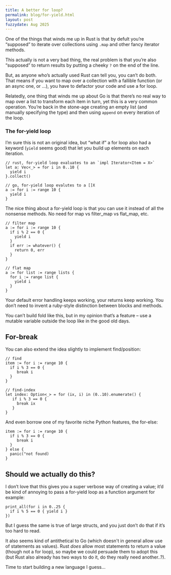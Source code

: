 ```yaml
---
title: A better for loop?
permalink: blog/for-yield.html
layout: post
fuzzydate: Aug 2025
---
```


One of the things that winds me up in Rust is that by defult you’re “supposed” to iterate over collections using `.map` and other fancy iterator methods.

This actually is not a very bad thing, the real problem is that you’re also “supposed” to return results by putting a cheeky `?` on the end of the line.

But, as anyone who’s actually used Rust can tell you, you can’t do both. That means if you want to map over a collection with a fallible function (or an async one, or …), you have to defactor your code and use a for loop.

Relatedly, one thing that winds me up about Go is that there’s no real way to map over a list to transform each item in turn, yet this is a very common operation. You’re back in the stone-age creating an empty list (and manually specifying the type) and then using `append` on every iteration of the loop.

### The for-yield loop

I’m sure this is not an original idea, but “what if” a for loop also had a keyword (`yield` seems good) that let you build up elements on each iteration.

```
// rust, for-yield loop evaluates to an `impl Iterator<Item = X>`
let a: Vec<_> = for i in 0..10 {
  yield i
}.collect()

// go, for-yield loop evalutes to a []X
a := for i := range 10 {
  yield i
}
```

The nice thing about a for-yield loop is that you can use it instead of all the nonsense methods. No need for map vs filter_map vs flat_map, etc.

```
// filter map
a := for i := range 10 {
  if i % 2 == 0 {
    yield i
  }
  if err := whatever() {
    return 0, err
  }
}

// flat map
a := for list := range lists {
  for i := range list {
    yield i
  }
}
```

Your default error handling keeps working, your returns keep working. You don’t need to invent a ruby-style distinction between blocks and methods.

You can’t build fold like this, but in my opinion that’s a feature – use a mutable variable outside the loop like in the good old days.
## For-break

You can also extend the idea slightly to implement find/position:

```
// find
item := for i := range 10 {
  if i % 3 == 0 {
     break i
  }
}

// find-index
let index: Option<_> = for (ix, i) in (0..10).enumerate() {
   if i % 3 == 0 {
     break ix
   }
}
```

And even borrow one of my favorite niche Python features, the for-else:

```
item := for i := range 10 {
  if i % 3 == 0 {
     break i
  }
} else {
  panic("not found)
}
```


## Should we actually do this?

I don’t love that this gives you a super verbose way of creating a value; it’d
be kind of annoying to pass a for-yield loop as a function argument for example:

```
print_all(for i in 0..25 {
  if i % 5 == 0 { yield i }
})
```

But I guess the same is true of large structs, and you just don’t do that if it’s too hard to read.

It also seems kind of antithetical to Go (which doesn't in general allow use of
statements as values). Rust *does* allow most statements to return a value
(though not a for loop), so maybe we could persuade them to adopt this (but Rust
also already has two ways to do it, do they really need another..?).

Time to start building a new language I guess...
